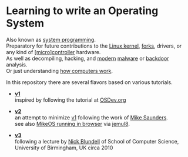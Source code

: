 # Learning to write an Operating System

Also known as [system programming](https://en.wikipedia.org/wiki/System_programming).  
Preparatory for future contributions to the [Linux kernel](http://www.linuxfoundation.org/publications/linux-foundation/who-writes-linux-2015), [forks](https://coreos.com/), drivers,
or any kind of [[micro]controller](https://www.raspberrypi.org/) hardware.  
As well as decompiling, hacking, and [modern](https://en.wikipedia.org/wiki/Ransomware) [malware](https://zeltser.com/build-malware-analysis-toolkit/) or [backdoor](http://www.theregister.co.uk/2016/01/27/stamos_slams_rsa_conference/) analysis.  
Or just understanding [how computers work](http://www.keylinkcomputers.co.uk/Tom/TOMSimulator/tomsimulator.htm).  
  
In this repository there are several flavors based on various tutorials.

- **[v1](v1)**  
  inspired by following the tutorial at [OSDev.org](http://wiki.osdev.org/Main_Page)

- **[v2](v2)**  
  an attempt to minimize [v1](v1)
  following the work of [Mike Saunders](https://github.com/mig-hub/mikeOS).  
  see also [MikeOS running in browser](http://jemul8.com/) via [jemul8](https://github.com/asmblah/jemul8).

- **[v3](v3)**  
  following a lecture by [Nick Blundell](https://www.cs.bham.ac.uk/~exr/lectures/opsys/10_11/lectures/os-dev.pdf)
  of School of Computer Science, University of Birmingham, UK
  circa 2010
